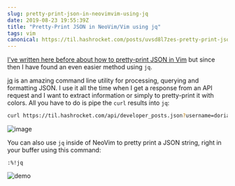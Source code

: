 ```yaml
---
slug: pretty-print-json-in-neovimvim-using-jq
date: 2019-08-23 19:55:39Z
title: "Pretty-Print JSON in NeoVim/Vim using jq"
tags: vim
canonical: https://til.hashrocket.com/posts/uvsd8l7zes-pretty-print-json-in-neovimvim-using-jq
---
```



[I've written here before about how to pretty-print JSON in Vim](https://til.hashrocket.com/posts/5b4ce2484e-pretty-print-jsonhtml-in-vim) but since then I have found an even easier method using `jq`.

[jq](https://github.com/stedolan/jq) is an amazing command line utility for processing, querying and formatting JSON. I use it all the time when I get a response from an API request and I want to extract information or simply to pretty-print it with colors. All you have to do is pipe the `curl` results into `jq`:

```bash
curl https://til.hashrocket.com/api/developer_posts.json?username=doriankarter | jq
```

![image](https://i.imgur.com/9xqeccN.png)

You can also use `jq` inside of NeoVim to pretty print a JSON string, right in your buffer using this command:

```
:%!jq
```

![demo](https://i.imgur.com/DrdAbWV.gif)
